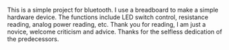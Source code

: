 This is a simple project for bluetooth. I use a breadboard to make a simple hardware device. The functions include LED switch control, resistance reading, analog power reading, etc. 
Thank you for reading, I am just a novice, welcome criticism and advice.
Thanks for the selfless dedication of the predecessors.
